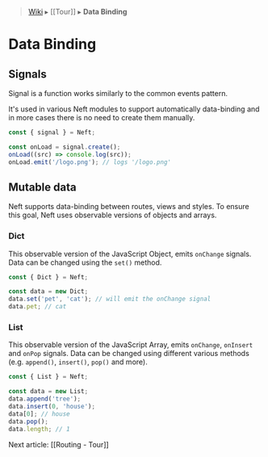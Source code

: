 > [Wiki](Home) ▸ [[Tour]] ▸ **Data Binding**

Data Binding
===

Signals
---

Signal is a function works similarly to the common events pattern.

It's used in various Neft modules to support automatically data-binding and in more cases there is no need to create them manually.

```javascript
const { signal } = Neft;

const onLoad = signal.create();
onLoad((src) => console.log(src));
onLoad.emit('/logo.png'); // logs '/logo.png'
```

Mutable data
---

Neft supports data-binding between routes, views and styles.
To ensure this goal, Neft uses observable versions of objects and arrays.

### Dict

This observable version of the JavaScript Object, emits `onChange` signals.
Data can be changed using the `set()` method.

```javascript
const { Dict } = Neft;

const data = new Dict;
data.set('pet', 'cat'); // will emit the onChange signal
data.pet; // cat
```

### List

This observable version of the JavaScript Array, emits `onChange`, `onInsert` and `onPop` signals.
Data can be changed using different various methods (e.g. `append()`, `insert()`, `pop()` and more).

```javascript
const { List } = Neft;

const data = new List;
data.append('tree');
data.insert(0, 'house');
data[0]; // house
data.pop();
data.length; // 1
```

Next article: [[Routing - Tour]]
